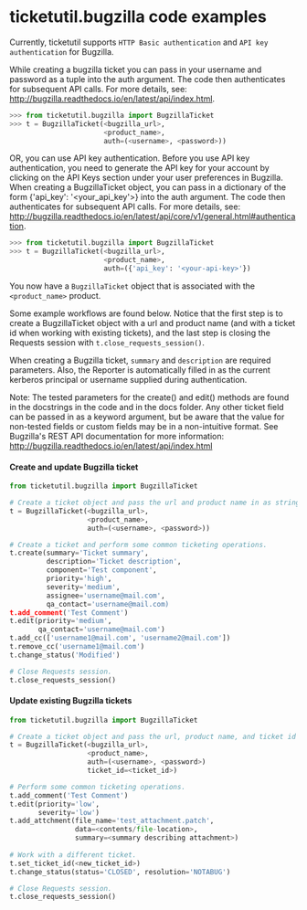 # ticketutil.bugzilla code examples

Currently, ticketutil supports `HTTP Basic authentication` and `API key authentication` for Bugzilla. 

While creating a bugzilla ticket you can pass in your username
and password as a tuple into the auth argument. The code then authenticates for subsequent API calls. 
For more details, see: 
http://bugzilla.readthedocs.io/en/latest/api/index.html.

```python
>>> from ticketutil.bugzilla import BugzillaTicket
>>> t = BugzillaTicket(<bugzilla_url>, 
                       <product_name>, 
                       auth=(<username>, <password>))
```

OR, you can use API key authentication.  Before you use API key authentication, you need to generate the API key for your account by clicking on the API Keys section under your user preferences in Bugzilla. 
When creating a BugzillaTicket object, you can pass in a dictionary of the form {'api_key': '<your_api_key'>} into the auth argument. The code then authenticates for subsequent API calls.
For more details, see:
http://bugzilla.readthedocs.io/en/latest/api/core/v1/general.html#authentication.

```python
>>> from ticketutil.bugzilla import BugzillaTicket
>>> t = BugzillaTicket(<bugzilla_url>, 
                       <product_name>, 
                       auth=({'api_key': '<your-api-key>'})
```

You now have a `BugzillaTicket` object that is associated with the 
`<product_name>` product.

Some example workflows are found below. Notice that the first step is to
create a BugzillaTicket object with a url and product name (and with a 
ticket id when working with existing tickets), and the last step is 
closing the Requests session with `t.close_requests_session()`.

When creating a Bugzilla ticket, `summary` and `description` are required
parameters. Also, the Reporter is automatically filled in as the current
kerberos principal or username supplied during authentication.

Note: The tested parameters for the create() and edit() methods are
found in the docstrings in the code and in the docs folder. Any other 
ticket field can be passed in as a keyword argument, but be aware that
the value for non-tested fields or custom fields may be in a 
non-intuitive format. See Bugzilla's REST API documentation for more 
information: 
http://bugzilla.readthedocs.io/en/latest/api/index.html

#### Create and update Bugzilla ticket
```python
from ticketutil.bugzilla import BugzillaTicket

# Create a ticket object and pass the url and product name in as strings.
t = BugzillaTicket(<bugzilla_url>, 
                   <product_name>,
                   auth=(<username>, <password>))

# Create a ticket and perform some common ticketing operations.
t.create(summary='Ticket summary',
         description='Ticket description',
         component='Test component',
         priority='high',
         severity='medium',
         assignee='username@mail.com',
         qa_contact='username@mail.com)
t.add_comment('Test Comment')
t.edit(priority='medium',
       qa_contact='username@mail.com')
t.add_cc(['username1@mail.com', 'username2@mail.com'])
t.remove_cc('username1@mail.com')
t.change_status('Modified')

# Close Requests session.
t.close_requests_session()
```

#### Update existing Bugzilla tickets
```python
from ticketutil.bugzilla import BugzillaTicket

# Create a ticket object and pass the url, product name, and ticket id in as strings.
t = BugzillaTicket(<bugzilla_url>, 
                   <product_name>, 
                   auth=(<username>, <password>)
                   ticket_id=<ticket_id>)

# Perform some common ticketing operations.
t.add_comment('Test Comment')
t.edit(priority='low',
       severity='low')
t.add_attchment(file_name='test_attachment.patch',
                data=<contents/file-location>,
                summary=<summary describing attachment>)
       
# Work with a different ticket.
t.set_ticket_id(<new_ticket_id>)
t.change_status(status='CLOSED', resolution='NOTABUG')

# Close Requests session.
t.close_requests_session()
```

